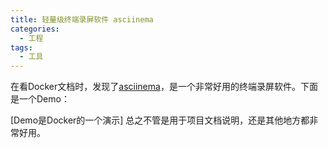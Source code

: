 ```yaml
---
title: 轻量级终端录屏软件 asciinema
categories:
  - 工程
tags:
  - 工具
---
```


在看Docker文档时，发现了[asciinema](https://asciinema.org/)，是一个非常好用的终端录屏软件。下面是一个Demo：
<script id="asciicast-107090" src="https://asciinema.org/a/107090.js" async></script>
[Demo是Docker的一个演示]
总之不管是用于项目文档说明，还是其他地方都非常好用。
